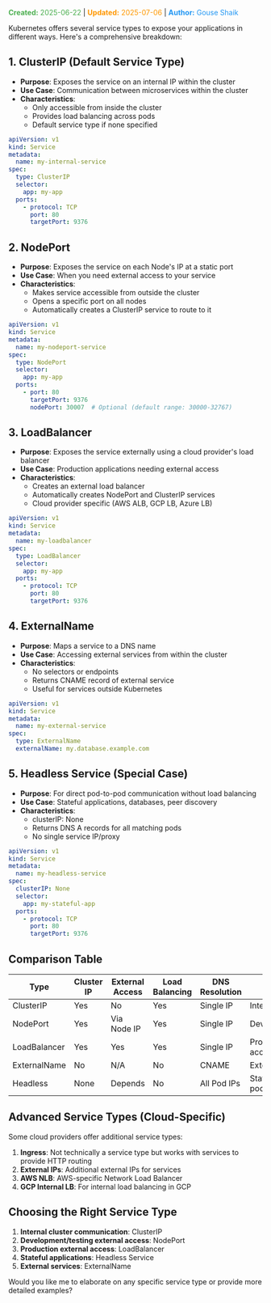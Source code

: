 <span style="color:#4caf50;"><b>Created:</b> 2025-06-22</span> | <span style="color:#ff9800;"><b>Updated:</b> 2025-07-06</span> | <span style="color:#2196f3;"><b>Author:</b> Gouse Shaik</span>

Kubernetes offers several service types to expose your applications in different ways. Here's a comprehensive breakdown:

## 1. ClusterIP (Default Service Type)
- **Purpose**: Exposes the service on an internal IP within the cluster
- **Use Case**: Communication between microservices within the cluster
- **Characteristics**:
  - Only accessible from inside the cluster
  - Provides load balancing across pods
  - Default service type if none specified

```yaml
apiVersion: v1
kind: Service
metadata:
  name: my-internal-service
spec:
  type: ClusterIP
  selector:
    app: my-app
  ports:
    - protocol: TCP
      port: 80
      targetPort: 9376
```

## 2. NodePort
- **Purpose**: Exposes the service on each Node's IP at a static port
- **Use Case**: When you need external access to your service
- **Characteristics**:
  - Makes service accessible from outside the cluster
  - Opens a specific port on all nodes
  - Automatically creates a ClusterIP service to route to it

```yaml
apiVersion: v1
kind: Service
metadata:
  name: my-nodeport-service
spec:
  type: NodePort
  selector:
    app: my-app
  ports:
    - port: 80
      targetPort: 9376
      nodePort: 30007  # Optional (default range: 30000-32767)
```

## 3. LoadBalancer
- **Purpose**: Exposes the service externally using a cloud provider's load balancer
- **Use Case**: Production applications needing external access
- **Characteristics**:
  - Creates an external load balancer
  - Automatically creates NodePort and ClusterIP services
  - Cloud provider specific (AWS ALB, GCP LB, Azure LB)

```yaml
apiVersion: v1
kind: Service
metadata:
  name: my-loadbalancer
spec:
  type: LoadBalancer
  selector:
    app: my-app
  ports:
    - protocol: TCP
      port: 80
      targetPort: 9376
```

## 4. ExternalName
- **Purpose**: Maps a service to a DNS name
- **Use Case**: Accessing external services from within the cluster
- **Characteristics**:
  - No selectors or endpoints
  - Returns CNAME record of external service
  - Useful for services outside Kubernetes

```yaml
apiVersion: v1
kind: Service
metadata:
  name: my-external-service
spec:
  type: ExternalName
  externalName: my.database.example.com
```

## 5. Headless Service (Special Case)
- **Purpose**: For direct pod-to-pod communication without load balancing
- **Use Case**: Stateful applications, databases, peer discovery
- **Characteristics**:
  - clusterIP: None
  - Returns DNS A records for all matching pods
  - No single service IP/proxy

```yaml
apiVersion: v1
kind: Service
metadata:
  name: my-headless-service
spec:
  clusterIP: None
  selector:
    app: my-stateful-app
  ports:
    - protocol: TCP
      port: 80
      targetPort: 9376
```

## Comparison Table

| Type | Cluster IP | External Access | Load Balancing | DNS Resolution | Use Case |
|------|-----------|----------------|----------------|----------------|----------|
| ClusterIP | Yes | No | Yes | Single IP | Internal services |
| NodePort | Yes | Via Node IP | Yes | Single IP | Development/testing |
| LoadBalancer | Yes | Yes | Yes | Single IP | Production external access |
| ExternalName | No | N/A | No | CNAME | External services |
| Headless | None | Depends | No | All Pod IPs | Stateful apps, direct pod access |

## Advanced Service Types (Cloud-Specific)

Some cloud providers offer additional service types:

1. **Ingress**: Not technically a service type but works with services to provide HTTP routing
2. **External IPs**: Additional external IPs for services
3. **AWS NLB**: AWS-specific Network Load Balancer
4. **GCP Internal LB**: For internal load balancing in GCP

## Choosing the Right Service Type

1. **Internal cluster communication**: ClusterIP
2. **Development/testing external access**: NodePort
3. **Production external access**: LoadBalancer
4. **Stateful applications**: Headless Service
5. **External services**: ExternalName

Would you like me to elaborate on any specific service type or provide more detailed examples?